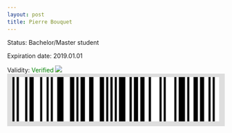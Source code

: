 ```yaml
---
layout: post
title: Pierre Bouquet
---
```


Status: Bachelor/Master student

Expiration date: 2019.01.01

Validity: <font color="green"> Verified</font> 
![](/members/img/Pierre_Bouquet.png)
![](/members/img/bar.png)
